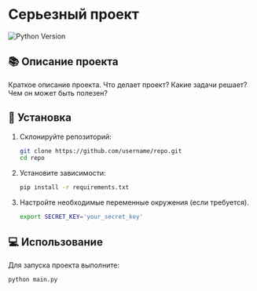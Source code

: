 # Серьезный проект

![Python Version](https://img.shields.io/badge/python-3.8-blue)

## 📚 Описание проекта

Краткое описание проекта. Что делает проект? Какие задачи решает? Чем он может быть полезен?

## 🚀 Установка

1. Склонируйте репозиторий:

    ```bash
    git clone https://github.com/username/repo.git
    cd repo
    ```

2. Установите зависимости:

    ```bash
    pip install -r requirements.txt
    ```

3. Настройте необходимые переменные окружения (если требуется).

    ```bash
    export SECRET_KEY='your_secret_key'
    ```

## 💻 Использование

Для запуска проекта выполните:

```bash
python main.py
